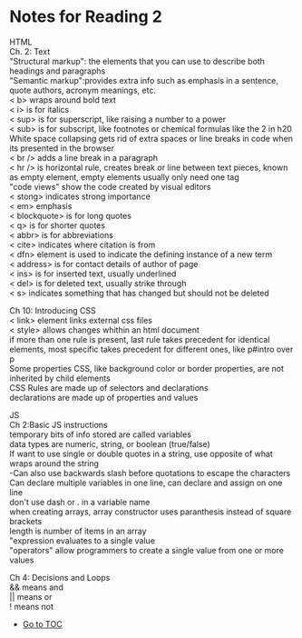 # Notes for Reading 2

HTML  
Ch. 2: Text  
"Structural markup": the elements that you can use to describe both headings and paragraphs  
"Semantic markup":provides extra info such as emphasis in a sentence, quote authors, acronym meanings, etc.  
< b> wraps around bold text  
< i> is for italics  
< sup> is for superscript, like raising a number to a power  
< sub> is for subscript, like footnotes or chemical formulas like the 2 in h20  
White space collapsing gets rid of extra spaces or line breaks in code when its presented in the browser  
< br /> adds a line break in a paragraph  
< hr /> is horizontal rule, creates break or line between text pieces, known as empty element, empty elements usually only need one tag  
"code views" show the code created by visual editors  
< stong> indicates strong importance  
< em> emphasis  
< blockquote> is for long quotes  
< q> is for shorter quotes  
< abbr> is for abbreviations  
< cite> indicates where citation is from  
< dfn> element is used to indicate the defining instance of a new term  
< address> is for contact details of author of page  
< ins> is for inserted text, usually underlined  
< del> is for deleted text, usually strike through  
< s> indicates something that has changed but should not be deleted  

Ch 10: Introducing CSS  
< link> element links external css files  
< style> allows changes whithin an html document  
if more than one rule is present, last rule takes precedent for identical elements, most specific takes precedent for different ones, like p#intro over p  
Some properties CSS, like background color or border properties, are not inherited by child elements  
CSS Rules are made up of selectors and declarations  
declarations are made up of properties and values  

JS  
Ch 2:Basic JS instructions  
temporary bits of info stored are called variables  
data types are numeric, string, or boolean (true/false)  
If want to use single or double quotes in a string, use opposite of what wraps around the string  
  -Can also use backwards slash before quotations to escape the characters  
Can declare multiple variables in one line, can declare and assign on one line  
don't use dash or . in a variable name  
when creating arrays, array constructor uses paranthesis instead of square brackets  
length is number of items in an array  
"expression evaluates to a single value  
"operators" allow programmers to create a single value from one or more values  

Ch 4: Decisions and Loops  
&& means and  
|| means or  
! means not  

- [Go to TOC](README.md)
